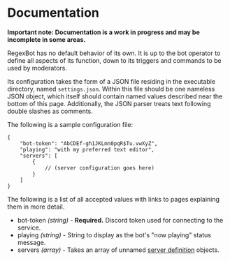 # Documentation

**Important note: Documentation is a work in progress and may be incomplete in some areas.**

RegexBot has no default behavior of its own. It is up to the bot operator to define all aspects of its function, down to its triggers and commands to be used by moderators.

Its configuration takes the form of a JSON file residing in the executable directory, named `settings.json`. Within this file should be one nameless JSON object, which itself should contain named values described near the bottom of this page. Additionally, the JSON parser treats text following double slashes as comments.

The following is a sample configuration file:
```
{
    "bot-token": "AbCDEf-gh1JKLmn0pqR$Tu.vwXyZ",
    "playing": "with my preferred text editor",
    "servers": [
        {
            // (server configuration goes here)
        }
    ]
}
```

The following is a list of all accepted values with links to pages explaining them in more detail.
* bot-token *(string)* - **Required.** Discord token used for connecting to the service.
* playing *(string)* - String to display as the bot's "now playing" status message.
* servers *(array)* - Takes an array of unnamed [server definition](serverdef.html) objects.